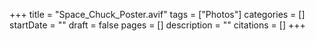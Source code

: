 +++
title = "Space_Chuck_Poster.avif"
tags = ["Photos"]
categories = []
startDate = ""
draft = false
pages = []
description = ""
citations = []
+++
